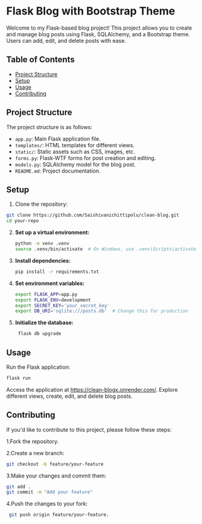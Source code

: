 # Flask Blog with Bootstrap Theme

Welcome to my Flask-based blog project! This project allows you to create and manage blog posts using Flask, SQLAlchemy, and a Bootstrap theme. Users can add, edit, and delete posts with ease.

## Table of Contents
- [Project Structure](#project-structure)
- [Setup](#setup)
- [Usage](#usage)
- [Contributing](#contributing)
  

## Project Structure
The project structure is as follows:
- `app.py`: Main Flask application file.
- `templates/`: HTML templates for different views.
- `static/`: Static assets such as CSS, images, etc.
- `forms.py`: Flask-WTF forms for post creation and editing.
- `models.py`: SQLAlchemy model for the blog post.
- `README.md`: Project documentation.

## Setup
1. Clone the repository:

```bash
git clone https://github.com/Saishivanichittipolu/clean-blog.git
cd your-repo 
 ```
2. **Set up a virtual environment:**

    ```bash
    python -m venv .venv
    source .venv/bin/activate  # On Windows, use .venv\Scripts\activate
    ```
3. **Install dependencies:**

    ```bash
    pip install -r requirements.txt
    ```

4. **Set environment variables:**

    ```bash
    export FLASK_APP=app.py
    export FLASK_ENV=development
    export SECRET_KEY='your_secret_key'
    export DB_URI='sqlite:///posts.db'  # Change this for production
    ```

5. **Initialize the database:**

   ```bash
    flask db upgrade
    ```
## Usage<br>
Run the Flask application:
```bash
flask run
```
Access the application at https://clean-blogx.onrender.com/.
Explore different views, create, edit, and delete blog posts.

## Contributing<br>
If you'd like to contribute to this project, please follow these steps:<br>

1.Fork the repository.<br>

2.Create a new branch:<br>
```bash
git checkout -b feature/your-feature
```
3.Make your changes and commit them:<br>
```bash
git add .
git commit -m "Add your feature"
```
4.Push the changes to your fork:<br>
```bash
 git push origin feature/your-feature.
```

